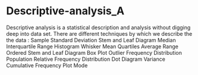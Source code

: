 # Descriptive-analysis_A
Descriptive analysis is a statistical description and analysis without digging deep into data set.
There are different techniques by which we describe the the data :
                                                                  Sample
                                                                  Standard Deviation
                                                                  Stem and Leaf Diagram
                                                                  Median
                                                                  Interquartile Range
                                                                  Histogram
                                                                  Whisker
                                                                  Mean
                                                                  Quartiles
                                                                  Average
                                                                  Range
                                                                  Ordered Stem and Leaf Diagram
                                                                  Box Plot
                                                                  Outlier
                                                                  Frequency Distribution
                                                                  Population
                                                                  Relative Frequency Distribution
                                                                  Dot Diagram
                                                                  Variance
                                                                  Cumulative Frequency Plot
                                                                  Mode
